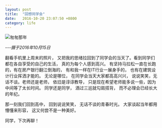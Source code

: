 ```yaml
---
layout: post
title:  "回想同学会"
date:   2016-10-20 23:07:50 +0800
category: life
---
```


![匆匆那年](https://c3.staticflickr.com/6/5477/30414087586_6748a5a21d_b.jpg)

*---摄于2016年10月15日*

翻看手机里上周末的照片， 又把我的思绪拉回到了同学会的当天了。看到同学们都在各自享受的自己的生活， 真的为每个人感到高兴。 有坚持马拉松一直在长跑的，有在房产银行翻江倒海的， 有和我一样在IT行业一展身手的， 也有在建筑设计行业挥洒才能的。 无论是哪位， 在同学会当天大家都高高兴兴， 说说笑笑，无话不谈。老师还是老师， 依旧是谆谆教导， 只是现在希望老师能多说一些，因为中间等了太长时间。 同学还是同学， 酒过三巡就勾肩搭背， 而不必理会已经长大的年纪。  

那一刻我们回到高中， 回到说说笑笑， 无话不谈的青春时光。 大家谈起当年都用懵懂来形容， 这又何尝不是一种美好。 

同学，下次再聊！


